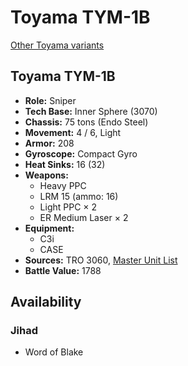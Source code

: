 # Toyama TYM-1B

[Other Toyama variants](../toyama.md)

## Toyama TYM-1B
- **Role:** Sniper
- **Tech Base:** Inner Sphere (3070)
- **Chassis:** 75 tons (Endo Steel)
- **Movement:** 4 / 6, Light
- **Armor:** 208
- **Gyroscope:** Compact Gyro
- **Heat Sinks:** 16 (32)
- **Weapons:**
  - Heavy PPC
  - LRM 15 (ammo: 16)
  - Light PPC × 2
  - ER Medium Laser × 2
- **Equipment:**
  - C3i
  - CASE
- **Sources:** TRO 3060, [Master Unit List](http://masterunitlist.info/Unit/Details/3279/toyama-tym-1b)
- **Battle Value:** 1788

## Availability

### Jihad
- Word of Blake

